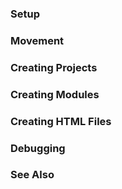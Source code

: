 ### Setup
### Movement
### Creating Projects
### Creating Modules
### Creating HTML Files
### Debugging
### See Also
